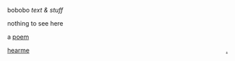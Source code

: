 bobobo *text & stuff*

nothing to see here

a [poem](Schratknie)

[hearme](https://bobobo-git.github.io/hearme/) <a style="float:right;" href="https://github.com/bobobo-git/readme/">.</a>
